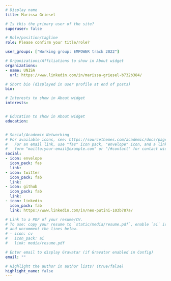 ```yaml
---
# Display name
title: Marissa Griesel

# Is this the primary user of the site?
superuser: false

# Role/position/tagline
role: Please confirm your title/role?

user_groups: ["Working group: EMPOWER track 2022"]

# Organizations/Affiliations to show in About widget
organizations:
- name: UNISA
  url: https://www.linkedin.com/in/marissa-griesel-b732b384/

# Short bio (displayed in user profile at end of posts)
bio: 

# Interests to show in About widget
interests:


# Education to show in About widget
education:


# Social/Academic Networking
# For available icons, see: https://sourcethemes.com/academic/docs/page-builder/#icons
#   For an email link, use "fas" icon pack, "envelope" icon, and a link in the
#   form "mailto:your-email@example.com" or "/#contact" for contact widget.
social:
- icon: envelope
  icon_pack: fas
  link: 
- icon: twitter
  icon_pack: fab
  link: 
- icon: github
  icon_pack: fab
  link: 
- icon: linkedin
  icon_pack: fab
  link: https://www.linkedin.com/in/neo-putini-103b787a/

# Link to a PDF of your resume/CV.
# To use: copy your resume to `static/media/resume.pdf`, enable `ai` icons in `params.toml`, 
# and uncomment the lines below.
# - icon: cv
#   icon_pack: ai
#   link: media/resume.pdf

# Enter email to display Gravatar (if Gravatar enabled in Config)
email: ""

# Highlight the author in author lists? (true/false)
highlight_name: false
---
```



